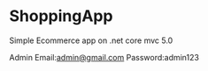 # ShoppingApp
Simple Ecommerce app on .net core mvc 5.0


Admin 
Email:admin@gmail.com
Password:admin123
